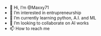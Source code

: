 - 👋 Hi, I’m @Maxxy71
- 👀 I’m interested in entrupreneurship
- 🌱 I’m currently learning python, A.I. and ML
- 💞️ I’m looking to collaborate on AI works
- 📫 How to reach me 

<!---
Maxxy71/Maxxy71 is a ✨ special ✨ repository because its `README.md` (this file) appears on your GitHub profile.
You can click the Preview link to take a look at your changes.
--->
